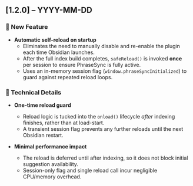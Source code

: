 ## [1.2.0] – YYYY-MM-DD

### 🚀 New Feature

- **Automatic self-reload on startup**  
	- Eliminates the need to manually disable and re-enable the plugin each time Obsidian launches.  
	- After the full index build completes, `safeReload()` is invoked **once** per session to ensure PhraseSync is fully active.  
	- Uses an in-memory session flag (`window.phraseSyncInitialized`) to guard against repeated reload loops.

### 🔧 Technical Details

- **One-time reload guard**  
	- Reload logic is tucked into the `onload()` lifecycle *after* indexing finishes, rather than at load-start.  
	- A transient session flag prevents any further reloads until the next Obsidian restart.

- **Minimal performance impact**  
	- The reload is deferred until after indexing, so it does not block initial suggestion availability.  
	- Session-only flag and single reload call incur negligible CPU/memory overhead.